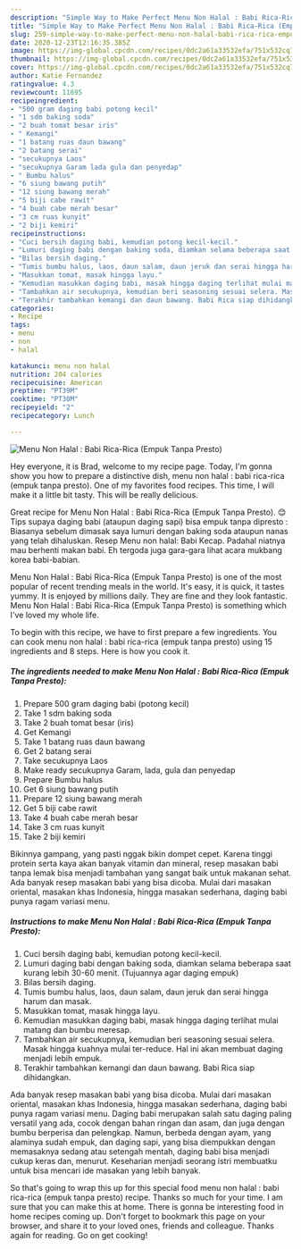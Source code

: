 ```yaml
---
description: "Simple Way to Make Perfect Menu Non Halal : Babi Rica-Rica (Empuk Tanpa Presto)"
title: "Simple Way to Make Perfect Menu Non Halal : Babi Rica-Rica (Empuk Tanpa Presto)"
slug: 259-simple-way-to-make-perfect-menu-non-halal-babi-rica-rica-empuk-tanpa-presto
date: 2020-12-23T12:16:35.385Z
image: https://img-global.cpcdn.com/recipes/0dc2a61a33532efa/751x532cq70/menu-non-halal-babi-rica-rica-empuk-tanpa-presto-foto-resep-utama.jpg
thumbnail: https://img-global.cpcdn.com/recipes/0dc2a61a33532efa/751x532cq70/menu-non-halal-babi-rica-rica-empuk-tanpa-presto-foto-resep-utama.jpg
cover: https://img-global.cpcdn.com/recipes/0dc2a61a33532efa/751x532cq70/menu-non-halal-babi-rica-rica-empuk-tanpa-presto-foto-resep-utama.jpg
author: Katie Fernandez
ratingvalue: 4.3
reviewcount: 11695
recipeingredient:
- "500 gram daging babi potong kecil"
- "1 sdm baking soda"
- "2 buah tomat besar iris"
- " Kemangi"
- "1 batang ruas daun bawang"
- "2 batang serai"
- "secukupnya Laos"
- "secukupnya Garam lada gula dan penyedap"
- " Bumbu halus"
- "6 siung bawang putih"
- "12 siung bawang merah"
- "5 biji cabe rawit"
- "4 buah cabe merah besar"
- "3 cm ruas kunyit"
- "2 biji kemiri"
recipeinstructions:
- "Cuci bersih daging babi, kemudian potong kecil-kecil."
- "Lumuri daging babi dengan baking soda, diamkan selama beberapa saat kurang lebih 30-60 menit. (Tujuannya agar daging empuk)"
- "Bilas bersih daging."
- "Tumis bumbu halus, laos, daun salam, daun jeruk dan serai hingga harum dan masak."
- "Masukkan tomat, masak hingga layu."
- "Kemudian masukkan daging babi, masak hingga daging terlihat mulai matang dan bumbu meresap."
- "Tambahkan air secukupnya, kemudian beri seasoning sesuai selera. Masak hingga kuahnya mulai ter-reduce. Hal ini akan membuat daging menjadi lebih empuk."
- "Terakhir tambahkan kemangi dan daun bawang. Babi Rica siap dihidangkan."
categories:
- Recipe
tags:
- menu
- non
- halal

katakunci: menu non halal 
nutrition: 204 calories
recipecuisine: American
preptime: "PT39M"
cooktime: "PT30M"
recipeyield: "2"
recipecategory: Lunch

---
```



![Menu Non Halal : Babi Rica-Rica (Empuk Tanpa Presto)](https://img-global.cpcdn.com/recipes/0dc2a61a33532efa/751x532cq70/menu-non-halal-babi-rica-rica-empuk-tanpa-presto-foto-resep-utama.jpg)

Hey everyone, it is Brad, welcome to my recipe page. Today, I'm gonna show you how to prepare a distinctive dish, menu non halal : babi rica-rica (empuk tanpa presto). One of my favorites food recipes. This time, I will make it a little bit tasty. This will be really delicious.

Great recipe for Menu Non Halal : Babi Rica-Rica (Empuk Tanpa Presto). 😊Tips supaya daging babi (ataupun daging sapi) bisa empuk tanpa dipresto : Biasanya sebelum dimasak saya lumuri dengan baking soda ataupun nanas yang telah dihaluskan. Resep Menu non halal: Babi Kecap. Padahal niatnya mau berhenti makan babi. Eh tergoda juga gara-gara lihat acara mukbang korea babi-babian.

Menu Non Halal : Babi Rica-Rica (Empuk Tanpa Presto) is one of the most popular of recent trending meals in the world. It's easy, it is quick, it tastes yummy. It is enjoyed by millions daily. They are fine and they look fantastic. Menu Non Halal : Babi Rica-Rica (Empuk Tanpa Presto) is something which I've loved my whole life.


To begin with this recipe, we have to first prepare a few ingredients. You can cook menu non halal : babi rica-rica (empuk tanpa presto) using 15 ingredients and 8 steps. Here is how you cook it.

<!--inarticleads1-->

##### The ingredients needed to make Menu Non Halal : Babi Rica-Rica (Empuk Tanpa Presto):

1. Prepare 500 gram daging babi (potong kecil)
1. Take 1 sdm baking soda
1. Take 2 buah tomat besar (iris)
1. Get  Kemangi
1. Take 1 batang ruas daun bawang
1. Get 2 batang serai
1. Take secukupnya Laos
1. Make ready secukupnya Garam, lada, gula dan penyedap
1. Prepare  Bumbu halus
1. Get 6 siung bawang putih
1. Prepare 12 siung bawang merah
1. Get 5 biji cabe rawit
1. Take 4 buah cabe merah besar
1. Take 3 cm ruas kunyit
1. Take 2 biji kemiri


Bikinnya gampang, yang pasti nggak bikin dompet cepet. Karena tinggi protein serta kaya akan banyak vitamin dan mineral, resep masakan babi tanpa lemak bisa menjadi tambahan yang sangat baik untuk makanan sehat. Ada banyak resep masakan babi yang bisa dicoba. Mulai dari masakan oriental, masakan khas Indonesia, hingga masakan sederhana, daging babi punya ragam variasi menu. 

<!--inarticleads2-->

##### Instructions to make Menu Non Halal : Babi Rica-Rica (Empuk Tanpa Presto):

1. Cuci bersih daging babi, kemudian potong kecil-kecil.
1. Lumuri daging babi dengan baking soda, diamkan selama beberapa saat kurang lebih 30-60 menit. (Tujuannya agar daging empuk)
1. Bilas bersih daging.
1. Tumis bumbu halus, laos, daun salam, daun jeruk dan serai hingga harum dan masak.
1. Masukkan tomat, masak hingga layu.
1. Kemudian masukkan daging babi, masak hingga daging terlihat mulai matang dan bumbu meresap.
1. Tambahkan air secukupnya, kemudian beri seasoning sesuai selera. Masak hingga kuahnya mulai ter-reduce. Hal ini akan membuat daging menjadi lebih empuk.
1. Terakhir tambahkan kemangi dan daun bawang. Babi Rica siap dihidangkan.


Ada banyak resep masakan babi yang bisa dicoba. Mulai dari masakan oriental, masakan khas Indonesia, hingga masakan sederhana, daging babi punya ragam variasi menu. Daging babi merupakan salah satu daging paling versatil yang ada, cocok dengan bahan ringan dan asam, dan juga dengan bumbu berperisa dan pelengkap. Namun, berbeda dengan ayam, yang alaminya sudah empuk, dan daging sapi, yang bisa diempukkan dengan memasaknya sedang atau setengah mentah, daging babi bisa menjadi cukup keras dan, menurut. Keseharian menjadi seorang istri membuatku untuk bisa mencari ide masakan yang lebih banyak. 

So that's going to wrap this up for this special food menu non halal : babi rica-rica (empuk tanpa presto) recipe. Thanks so much for your time. I am sure that you can make this at home. There is gonna be interesting food in home recipes coming up. Don't forget to bookmark this page on your browser, and share it to your loved ones, friends and colleague. Thanks again for reading. Go on get cooking!

